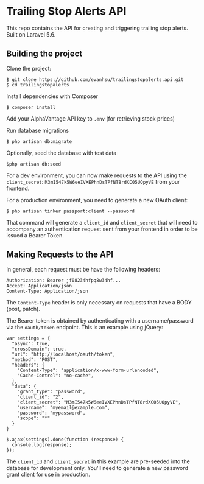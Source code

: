 # Trailing Stop Alerts API
This repo contains the API for creating and triggering trailing stop alerts.
Built on Laravel 5.6.

## Building the project
Clone the project:

    $ git clone https://github.com/evanhsu/trailingstopalerts.api.git
    $ cd trailingstopalerts

Install dependencies with Composer

    $ composer install
    
Add your AlphaVantage API key to `.env` (for retrieving stock prices)

Run database migrations

    $ php artisan db:migrate

Optionally, seed the database with test data

    $php artisan db:seed
    
For a dev environment, you can now make requests to the API using the `client_secret`:
`M3mI547k5W6eeIVXEPhnDsTPfNT8rdXC05UOpyVE` from your frontend.

For a production environment, you need to generate a new OAuth client:

    $ php artisan tinker passport:client --password

That command will generate a `client_id` and `client_secret` that will need to
accompany an authentication request sent from your frontend in order to be
issued a Bearer Token.

    
## Making Requests to the API

In general, each request must be have the following headers:

    Authorization: Bearer jf08234hfpq8w34hf...
    Accept: Application/json
    Content-Type: Application/json
    
The `Content-Type` header is only necessary on requests that have a BODY (post, patch).

The Bearer token is obtained by authenticating with a username/password via the `oauth/token` endpoint.
This is an example using jQuery:

    var settings = {
      "async": true,
      "crossDomain": true,
      "url": "http://localhost/oauth/token",
      "method": "POST",
      "headers": {
        "Content-Type": "application/x-www-form-urlencoded",
        "Cache-Control": "no-cache",
      },
      "data": {
        "grant_type": "password",
        "client_id": "2",
        "client_secret": "M3mI547k5W6eeIVXEPhnDsTPfNT8rdXC05UOpyVE",
        "username": "myemail@example.com",
        "password": "mypassword",
        "scope": "*"
      }
    }

    $.ajax(settings).done(function (response) {
      console.log(response);
    });

The `client_id` and `client_secret` in this example are pre-seeded into the database
for development only.  You'll need to generate a new password grant client for use in
production.
